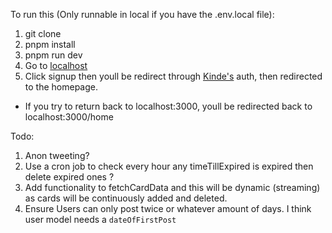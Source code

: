 To run this (Only runnable in local if you have the .env.local file):

1. git clone
2. pnpm install
3. pnpm run dev
4. Go to [localhost](http://localhost:3000)
5. Click signup then youll be redirect through [Kinde's](https://kinde.com/) auth, then redirected to the homepage.

- If you try to return back to localhost:3000, youll be redirected back to localhost:3000/home

Todo:

1. Anon tweeting?
2. Use a cron job to check every hour any timeTillExpired is expired then delete expired ones ?
3. Add functionality to fetchCardData and this will be dynamic (streaming) as cards will be continuously added and deleted.
4. Ensure Users can only post twice or whatever amount of days. I think user model needs a `dateOfFirstPost`
